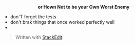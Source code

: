 <center><b>or Hown Not to be your Own Worst Enemy</b></center>

- don'T forget the tests
- don't brak things that once worked perfectly well
- 


> Written with [StackEdit](https://stackedit.io/).
<!--stackedit_data:
eyJoaXN0b3J5IjpbLTEzNTk2MzMwMjFdfQ==
-->